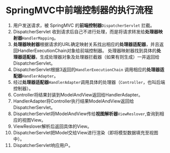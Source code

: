# SpringMVC中前端控制器的执行流程

1. 用户发送请求，被 SpringMVC 的**前端控制器**`DispatcherServlet` 拦截。
2. DispatcherServlet 收到请求后自己不进行处理，而是将请求转发给**处理器映射器**`HandlerMapping`。
3. **处理器映射器**根据请求的URL确定映射关系找出相应的**处理器适配器**，并且返回HandlerExecutionChain对象给前端控制器。
   处理器映射器找到具体的**处理器适配器**，生成处理器对象及处理器拦截器（如果有则生成）一并返回给 DispatcherServlet。
4. DispatcherServlet根据3返回的`HandlerExecutionChain` 调用相应的**处理器适配器**`HandlerAdapter`。
5. 经过**处理器适配器**`HandlerAdapter`调用具体的处理器（`Controller`，也叫后端控制器）。
6. Controller将结果封装到ModelAndView返回给HandlerAdapter。
7. HandlerAdapter将Controller执行结果ModelAndView返回给DispatcherServlet。
8. DispatcherServlet将ModelAndView传给**视图解析器**`ViewReslover`,查询到相应的视图View。
9. ViewReslover解析后返回具体的View。
10. DispatcherServlet把Model交给View进行渲染（即将模型数据填充至视图中）。
11. DispatcherServlet响应用户。